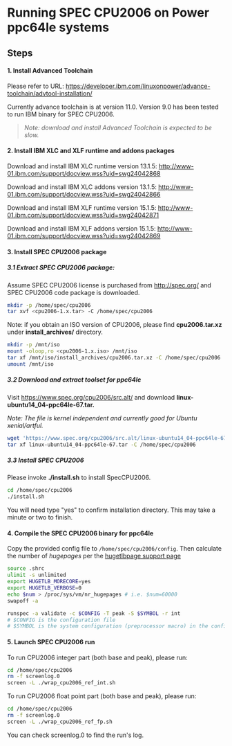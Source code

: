 # Running SPEC CPU2006 on Power ppc64le systems
## Steps

#### 1. Install Advanced Toolchain
Please refer to URL:
https://developer.ibm.com/linuxonpower/advance-toolchain/advtool-installation/

Currently advance toolchain is at version 11.0. Version 9.0 has been tested to run IBM binary for SPEC CPU2006. 

>*Note: download and install Advanced Toolchain is expected to be slow.*

#### 2. Install IBM XLC and XLF runtime and addons packages
Download and install IBM XLC runtime version 13.1.5:
http://www-01.ibm.com/support/docview.wss?uid=swg24042868

Download and install IBM XLC addons version 13.1.5:
http://www-01.ibm.com/support/docview.wss?uid=swg24042866

Download and install IBM XLF runtime version 15.1.5:
http://www-01.ibm.com/support/docview.wss?uid=swg24042871

Download and install IBM XLF addons version 15.1.5:
http://www-01.ibm.com/support/docview.wss?uid=swg24042869

#### 3. Install SPEC CPU2006 package
##### 3.1 Extract SPEC CPU2006 package: 

Assume SPEC CPU2006 license is purchased from http://spec.org/ and SPEC CPU2006 code package is downloaded.  
```bash
mkdir -p /home/spec/cpu2006 
tar xvf <cpu2006-1.x.tar> -C /home/spec/cpu2006
```

Note: if you obtain an ISO version of CPU2006, please find **cpu2006.tar.xz** under **install_archives/** directory.    
```bash
mkdir -p /mnt/iso
mount -oloop,ro <cpu2006-1.x.iso> /mnt/iso
tar xf /mnt/iso/install_archives/cpu2006.tar.xz -C /home/spec/cpu2006
umount /mnt/iso
```    
##### 3.2 Download and extract toolset for ppc64le
Visit https://www.spec.org/cpu2006/src.alt/ and download **linux-ubuntu14_04-ppc64le-67.tar.**

*Note: The file is kernel independent and currently good for Ubuntu xenial/artful.*
```bash
wget 'https://www.spec.org/cpu2006/src.alt/linux-ubuntu14_04-ppc64le-67.tar'
tar xf linux-ubuntu14_04-ppc64le-67.tar -C /home/spec/cpu2006
```    
##### 3.3 Install SPEC CPU2006 
Please invoke **./install.sh** to install SpecCPU2006.

```bash
cd /home/spec/cpu2006 
./install.sh 
```

You will need type "yes" to confirm installation directory. This may take a minute or two to finish.

#### 4. Compile the SPEC CPU2006 binary for ppc64le
Copy the provided config file to `/home/spec/cpu2006/config`. Then calculate the number of _hugepages_ per 
the [hugetlbpage support page](https://www.kernel.org/doc/Documentation/vm/hugetlbpage.txt)
```bash
source .shrc
ulimit -s unlimited
export HUGETLB_MORECORE=yes
export HUGETLB_VERBOSE=0
echo $num > /proc/sys/vm/nr_hugepages # i.e. $num=60000
swapoff -a

runspec -a validate -c $CONFIG -T peak -S $SYMBOL -r int
# $CONFIG is the configuration file 
# $SYMBOL is the system configuration (preprocessor macro) in the config file, i.e. p9_32_core
```

#### 5. Launch SPEC CPU2006 run
To run CPU2006 integer part (both base and peak), please run:
```bash
cd /home/spec/cpu2006
rm -f screenlog.0
screen -L ./wrap_cpu2006_ref_int.sh
```

To run CPU2006 float point part (both base and peak), please run:
```bash
cd /home/spec/cpu2006
rm -f screenlog.0
screen -L ./wrap_cpu2006_ref_fp.sh
```
You can check screenlog.0 to find the run's log.

